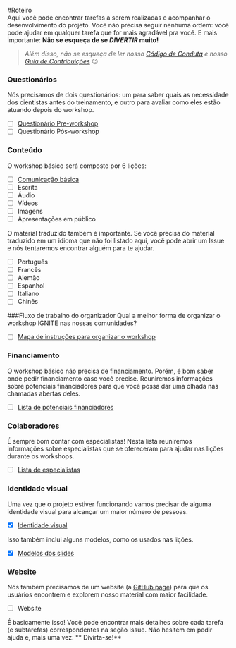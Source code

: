 #Roteiro  
Aqui você pode encontrar tarefas a serem realizadas e acompanhar o desenvolvimento do projeto. Você não precisa seguir nenhuma ordem: você pode ajudar em qualquer tarefa que for mais agradável pra você.
E mais importante: **Não se esqueça de se _DIVERTIR_ muito!**  
>*Além disso, não se esqueça de ler nosso [Código de Conduta](CODE_OF_CONDUCT.md) e nosso [Guia de Contribuições](CONTRIBUTING.md)* :wink:

### Questionários  
Nós precisamos de dois questionários: um para saber quais as necessidade dos cientistas antes do treinamento, e outro para avaliar como eles estão atuando depois do workshop. 
- [ ] [Questionário Pre-workshop](https://github.com/graciellehigino/IGNITE/issues/1)  
- [ ] Questionário Pós-workshop  

### Conteúdo  
O workshop básico será composto por 6 lições: 
- [ ] [Comunicação básica](https://github.com/graciellehigino/IGNITE/issues/7)  
- [ ] Escrita  
- [ ] Áudio   
- [ ] Vídeos  
- [ ] Imagens  
- [ ] Apresentações em público  

O material traduzido também é importante. Se você precisa do material traduzido em um idioma que não foi listado aqui, você pode abrir um Issue e nós tentaremos encontrar alguém para te ajudar. 
- [ ] Português  
- [ ] Francês    
- [ ] Alemão  
- [ ] Espanhol  
- [ ] Italiano  
- [ ] Chinês  

###Fluxo de trabalho do organizador 
Qual a melhor forma de organizar o workshop IGNITE nas nossas comunidades? 
- [ ] [Mapa de instruções para organizar o workshop](https://docs.google.com/document/d/1DVWbo1c4HoeiKZ1KHO5pqQvVrsQ9pDw8bHdcnRxUFL4/edit?usp=sharing) 

### Financiamento  
O workshop básico não precisa de financiamento. Porém, é bom saber onde pedir financiamento caso você precise. Reuniremos informações sobre potenciais financiadores para que você possa dar uma olhada nas chamadas abertas deles.
- [ ] [Lista de potenciais financiadores](https://docs.google.com/spreadsheets/d/1T6WI-dV_aoDTZWtuaXylGdTaCqSsQdwGoq7sUe2Fp4E/edit?usp=sharing)  

### Colaboradores 
É sempre bom contar com especialistas! Nesta lista reuniremos informações sobre especialistas que se ofereceram para ajudar nas lições durante os workshops.  
- [ ] [Lista de especialistas](https://goo.gl/v5kETy)

### Identidade visual
Uma vez que o projeto estiver funcionando vamos precisar de alguma identidade visual para alcançar um maior número de pessoas.  
- [x] [Identidade visual](https://github.com/graciellehigino/IGNITE/issues/5)  
 
Isso também inclui alguns modelos, como os usados nas lições. 
- [x] [Modelos dos slides](https://github.com/graciellehigino/IGNITE/issues/4)

### Website  
Nós também precisamos de um website (a [GitHub page](https://pages.github.com/)) para que os usuários encontrem e explorem nosso material com maior facilidade.
- [ ] Website  

É basicamente isso! Você pode encontrar mais detalhes sobre cada tarefa (e subtarefas) correspondentes na seção Issue.
Não hesitem em pedir ajuda e, mais uma vez: ** Divirta-se!**
